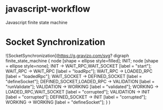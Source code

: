 # javascript-workflow
Javascript finite state machine 

# Socket Synchronization

![SocketSynchronization](https://g.gravizo.com/svg? digraph finite_state_machine {
  node [shape = ellipse style=filled]; INIT;
  node [shape = ellipse style=none]; 
  INIT -> WAIT_RPC,WAIT_SOCKET [label = "start"];
  WAIT_RPC -> WAIT_RPC [label = "loadRpc"];
  WAIT_RPC -> LOADED_RPC [label = "loadedRpc"];
  WAIT_SOCKET -> DEFINED_SOCKET [label = "defineSocket"];
  DEFINED_SOCKET,LOADED_RPC -> VALIDATION [label = "runValidate"];
  VALIDATION -> WORKING [label = "validated"];
  WORKING -> LOADED_RPC,WAIT_SOCKET [label = "corrupted"];
  VALIDATION -> INIT [label = "corrupted"];
  DEFINED_SOCKET -> INIT [label = "corrupted"];
  WORKING -> WORKING [label = "defineSocket"];
}
)
